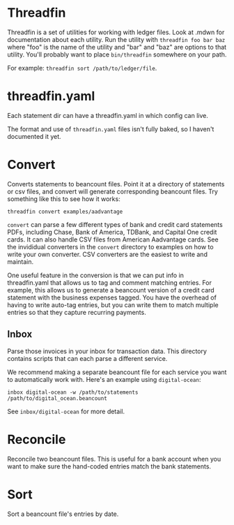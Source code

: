 # Threadfin

Threadfin is a set of utilities for working with ledger files.  Look
at <utility-name>.mdwn for documentation about each utility.  Run the
utility with `threadfin foo bar baz` where "foo" is the name of the
utility and "bar" and "baz" are options to that utility.  You'll
probably want to place `bin/threadfin` somewhere on your path.

For example: `threadfin sort /path/to/ledger/file`.

# threadfin.yaml
Each statement dir can have a threadfin.yaml in which config can live.

The format and use of `threadfin.yaml` files isn't fully baked, so I
haven't documented it yet.

# Convert
Converts statements to beancount files.  Point it at a directory of
statements or csv files, and convert will generate corresponding
beancount files.  Try something like this to see how it works:

    threadfin convert examples/aadvantage

`convert` can parse a few different types of bank and credit card
statements PDFs, including Chase, Bank of America, TDBank, and Capital
One credit cards.  It can also handle CSV files from American
Aadvantage cards.  See the invididual converters in the `convert`
directory to examples on how to write your own converter.  CSV
converters are the easiest to write and maintain.

One useful feature in the conversion is that we can put info in
threadfin.yaml that allows us to tag and comment matching entries.
For example, this allows us to generate a beancount version of a
credit card statement with the business expenses tagged.  You have the
overhead of having to write auto-tag entries, but you can write them
to match multiple entries so that they capture recurring payments.

## Inbox

Parse those invoices in your inbox for transaction data.  This
directory contains scripts that can each parse a different service.

We recommend making a separate beancount file for each service you
want to automatically work with.  Here's an example using
`digital-ocean`:

    inbox digital-ocean -w /path/to/statements /path/to/digital_ocean.beancount

See `inbox/digital-ocean` for more detail.

# Reconcile
Reconcile two beancount files.  This is useful for a bank account when
you want to make sure the hand-coded entries match the bank
statements.

# Sort
Sort a beancount file's entries by date.
